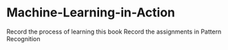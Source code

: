 # Machine-Learning-in-Action
Record the process of learning this book
Record the assignments in Pattern Recognition
